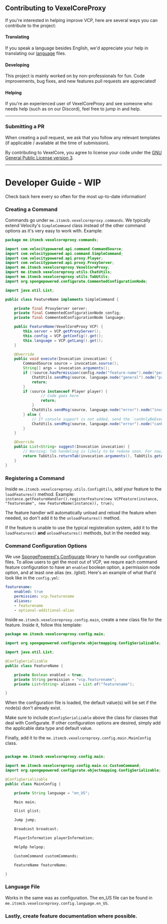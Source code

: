 ## Contributing to VexelCoreProxy

If you're interested in helping improve VCP, here are several ways you can contribute to the project:

#### Translating
If you speak a language besides English, we'd appreciate your help in translating our [language](https://github.com/ItsMCB/VexelCore-Proxy/tree/main/src/main/java/me/itsmcb/vexelcoreproxy/config/language) files.

#### Developing
This project is mainly worked on by non-professionals for fun. Code improvements, bug fixes, and new features pull requests are appreciated!

#### Helping
If you're an experienced user of VexelCoreProxy and see someone who needs help (such as on our Discord), feel free to jump in and help.

--- 
### Submitting a PR

When creating a pull request, we ask that you follow any relevant templates (if applicable / available at the time of submission).

By contributing to VexelCore, you agree to license your code under the [GNU General Public License version 3](https://github.com/Vexelosity/VexelCore-Proxy/blob/main/LICENSE).

--- 

# Developer Guide - WIP
Check back here every so often for the most up-to-date information!

### Creating a Command
Commands go under `me.itsmcb.vexelcoreproxy.commands`. We typically extend Velocity's `SimpleCommand` class instead of the other command options as it's very easy to work with. Example:

```java
package me.itsmcb.vexelcoreproxy.commands;

import com.velocitypowered.api.command.CommandSource;
import com.velocitypowered.api.command.SimpleCommand;
import com.velocitypowered.api.proxy.Player;
import com.velocitypowered.api.proxy.ProxyServer;
import me.itsmcb.vexelcoreproxy.VexelCoreProxy;
import me.itsmcb.vexelcoreproxy.utils.ChatUtils;
import me.itsmcb.vexelcoreproxy.utils.TabUtils;
import org.spongepowered.configurate.CommentedConfigurationNode;

import java.util.List;

public class FeatureName implements SimpleCommand {

    private final ProxyServer server;
    private final CommentedConfigurationNode config;
    private final CommentedConfigurationNode language;

    public FeatureName(VexelCoreProxy VCP) {
        this.server = VCP.getProxyServer();
        this.config = VCP.getConfig().get();
        this.language = VCP.getLang().get();
    }

    @Override
    public void execute(Invocation invocation) {
        CommandSource source = invocation.source();
        String[] args = invocation.arguments();
        if (!source.hasPermission(config.node("feature-name").node("permission").getString())) {
            ChatUtils.sendMsg(source, language.node("general").node("prefix").getString(), language.node("error").node("noPermission").getString());
            return;
        }
        if (source instanceof Player player) {
                // Code goes here
                return;
            }
            ChatUtils.sendMsg(source, language.node("error").node("invalidUsage").getString(), "/jump <player name>");
        } else {
            // If console support is not added, send the `canOnlyBeExecutedByAPlayer` error message.
            ChatUtils.sendMsg(source, language.node("error").node("canOnlyBeExecutedByAPlayer").getString());
        }
    }

    @Override
    public List<String> suggest(Invocation invocation) {
        // Warning: Tab handeling is likely to be redone soon. For now, each List<String> you add corresponds with the amount of args. Ex. `/featurename *space*` will show the results of `TabUtils.getAllPlayers(server)`.
        return TabUtils.returnTab(invocation.arguments(), TabUtils.getAllPlayers(server));
    }
}
```

### Registering a Command
Inside `me.itsmcb.vexelcoreproxy.utils.ConfigUtils`, add your feature to the `loadFeatures()` method. Example:
`instance.getFeatureHandler().registerFeature(new VCPFeature(instance, "featurename", new FeatureName(instance)), true);`

The feature handler will automatically unload and reload the feature when needed, so don't add it to the `unloadFeatures()` method.

If the feature is unable to use the typical registeration system, add it to the `loadFeatures()` **and** `unloadFeatures()` methods, but in the needed way.

### Command Configuration Options
We use [SpongePowered's Configurate](https://github.com/SpongePowered/Configurate) library to handle our configuration files. To allow users to get the most out of VCP, we requre each command feature configuration to have an `enabled` boolean option, a permission node option, and at least one alias (ex. /glist). Here's an example of what that'd look like in the `config.yml`:
```yaml
featurename:
    enabled: true
    permission: vcp.featurename
    aliases:
    - featurename
    - optional-additional-alias
```

Inside `me.itsmcb.vexelcoreproxy.config.main`, create a new class file for the feature. Inside it, follow this template:
```java
package me.itsmcb.vexelcoreproxy.config.main;

import org.spongepowered.configurate.objectmapping.ConfigSerializable;

import java.util.List;

@ConfigSerializable
public class FeatureName {

    private Boolean enabled = true;
    private String permission = "vcp.featurename";
    private List<String> aliases = List.of("featurename");

}
```
When the configuration file is loaded, the default value(s) will be set if the node(s) don't already exist. 

Make sure to include `@ConfigSerializable` above the class for classes that deal with Configurate. If other configuration options are desired, simply add the applicable data type and default value.

Finally, add it to the `me.itsmcb.vexelcoreproxy.config.main.MainConfig` class.
```java

package me.itsmcb.vexelcoreproxy.config.main;

import me.itsmcb.vexelcoreproxy.config.main.cc.CustomCommand;
import org.spongepowered.configurate.objectmapping.ConfigSerializable;

@ConfigSerializable
public class MainConfig {

    private String language = "en_US";

    Main main;

    Glist glist;

    Jump jump;

    Broadcast broadcast;

    PlayerInformation playerInformation;

    HelpOp helpop;

    CustomCommand customCommands;

    FeatureName featureName;

}
```

### Language File
Works in the same was as configuration. The en_US file can be found in `me.itsmcb.vexelcoreproxy.config.language.en_US`.

### Lastly, create feature documentation where possible.
